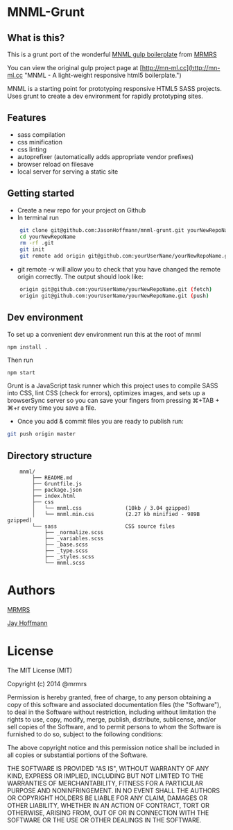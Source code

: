 # MNML-Grunt

## What is this?

This is a grunt port of the wonderful [MNML gulp boilerplate](https://github.com/mrmrs/mnml) from [MRMRS](http://mrmrs.io/)

You can view the original gulp project page at [http://mn-ml.cc](http://mn-ml.cc "MNML - A light-weight responsive html5 boilerplate.")

MNML is a starting point for prototyping responsive HTML5 SASS projects.
Uses grunt to create a dev environment for rapidly prototyping sites. 

## Features

* sass compilation
* css minification
* css linting
* autoprefixer (automatically adds appropriate vendor prefixes) 
* browser reload on filesave
* local server for serving a static site

## Getting started

* Create a new repo for your project on Github
* In terminal run
```bash
    git clone git@github.com:JasonHoffmann/mnml-grunt.git yourNewRepoName
    cd yourNewRepoName
    rm -rf .git
    git init
    git remote add origin git@github.com:yourUserName/yourNewRepoName.git
```

* git remote -v will allow you to check that you have changed the remote origin correctly. The output should look like:
```bash
    origin git@github.com:yourUserName/yourNewRepoName.git (fetch)
    origin git@github.com:yourUserName/yourNewRepoName.git (push)
```

## Dev environment
To set up a convenient dev environment run this at the root of mnml

```bash
npm install .
```

Then run

```
npm start
```

Grunt is a JavaScript task runner which this project uses to compile SASS into CSS, lint CSS (check for errors), optimizes images, and sets up a browserSync server so you can save your fingers from pressing ⌘+TAB + ⌘+r every time you save a file.

* Once you add & commit files you are ready to publish run:
```bash
git push origin master
```

## Directory structure
```
    mnml/
        ├── README.md
        ├── Gruntfile.js
        ├── package.json
        ├── index.html                
        ├── css
        │   └── mnml.css              (10kb / 3.04 gzipped)
        │   └── mnml.min.css          (2.27 kb minified - 989B gzipped)
        └── sass                      CSS source files
            ├── _normalize.scss
            ├── _variables.scss
            ├── _base.scss
            ├── _type.scss
            ├── _styles.scss
            └── mnml.scss
```

# Authors

[MRMRS](http://mrmrs.io "Adam Morse - Designer Developer")

[Jay Hoffmann](http://jayhoffmann.com)

# License

The MIT License (MIT)

Copyright (c) 2014 @mrmrs

Permission is hereby granted, free of charge, to any person obtaining a copy
of this software and associated documentation files (the "Software"), to deal
in the Software without restriction, including without limitation the rights
to use, copy, modify, merge, publish, distribute, sublicense, and/or sell
copies of the Software, and to permit persons to whom the Software is
furnished to do so, subject to the following conditions:

The above copyright notice and this permission notice shall be included in
all copies or substantial portions of the Software.

THE SOFTWARE IS PROVIDED "AS IS", WITHOUT WARRANTY OF ANY KIND, EXPRESS OR
IMPLIED, INCLUDING BUT NOT LIMITED TO THE WARRANTIES OF MERCHANTABILITY,
FITNESS FOR A PARTICULAR PURPOSE AND NONINFRINGEMENT. IN NO EVENT SHALL THE
AUTHORS OR COPYRIGHT HOLDERS BE LIABLE FOR ANY CLAIM, DAMAGES OR OTHER
LIABILITY, WHETHER IN AN ACTION OF CONTRACT, TORT OR OTHERWISE, ARISING FROM,
OUT OF OR IN CONNECTION WITH THE SOFTWARE OR THE USE OR OTHER DEALINGS IN
THE SOFTWARE.

